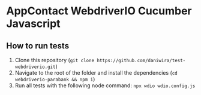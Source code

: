 # AppContact WebdriverIO Cucumber Javascript

## How to run tests

1. Clone this repository (`git clone https://github.com/daniwira/test-webdriverio.git`)
2. Navigate to the root of the folder and install the dependencies (`cd webdriverio-parabank && npm i`)
3. Run all tests with the following node command: `npx wdio wdio.config.js`
